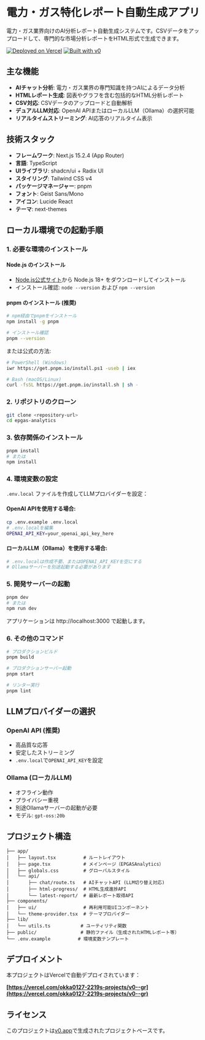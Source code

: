 # 電力・ガス特化レポート自動生成アプリ

電力・ガス業界向けのAI分析レポート自動生成システムです。CSVデータをアップロードして、専門的な市場分析レポートをHTML形式で生成できます。

[![Deployed on Vercel](https://img.shields.io/badge/Deployed%20on-Vercel-black?style=for-the-badge&logo=vercel)](https://vercel.com/okka0127-2219s-projects/v0--gr)
[![Built with v0](https://img.shields.io/badge/Built%20with-v0.app-black?style=for-the-badge)](https://v0.app/chat/projects/GYP0cJ4WFwR)

## 主な機能

- **AIチャット分析**: 電力・ガス業界の専門知識を持つAIによるデータ分析
- **HTMLレポート生成**: 図表やグラフを含む包括的なHTML分析レポート
- **CSV対応**: CSVデータのアップロードと自動解析
- **デュアルLLM対応**: OpenAI APIまたはローカルLLM（Ollama）の選択可能
- **リアルタイムストリーミング**: AI応答のリアルタイム表示

## 技術スタック

- **フレームワーク**: Next.js 15.2.4 (App Router)
- **言語**: TypeScript
- **UIライブラリ**: shadcn/ui + Radix UI
- **スタイリング**: Tailwind CSS v4
- **パッケージマネージャー**: pnpm
- **フォント**: Geist Sans/Mono
- **アイコン**: Lucide React
- **テーマ**: next-themes

## ローカル環境での起動手順

### 1. 必要な環境のインストール

#### Node.js のインストール
- [Node.js公式サイト](https://nodejs.org/)から Node.js 18+ をダウンロードしてインストール
- インストール確認: `node --version` および `npm --version`

#### pnpm のインストール (推奨)
```bash
# npm経由でpnpmをインストール
npm install -g pnpm

# インストール確認
pnpm --version
```

または公式の方法:
```bash
# PowerShell (Windows)
iwr https://get.pnpm.io/install.ps1 -useb | iex

# Bash (macOS/Linux)
curl -fsSL https://get.pnpm.io/install.sh | sh -
```

### 2. リポジトリのクローン
```bash
git clone <repository-url>
cd epgas-analytics
```

### 3. 依存関係のインストール
```bash
pnpm install
# または
npm install
```

### 4. 環境変数の設定
`.env.local` ファイルを作成してLLMプロバイダーを設定：

#### OpenAI APIを使用する場合:
```bash
cp .env.example .env.local
# .env.localを編集
OPENAI_API_KEY=your_openai_api_key_here
```

#### ローカルLLM（Ollama）を使用する場合:
```bash
# .env.localは作成不要、またはOPENAI_API_KEYを空にする
# Ollamaサーバーを別途起動する必要があります
```

### 5. 開発サーバーの起動
```bash
pnpm dev
# または
npm run dev
```

アプリケーションは http://localhost:3000 で起動します。

### 6. その他のコマンド
```bash
# プロダクションビルド
pnpm build

# プロダクションサーバー起動
pnpm start

# リンター実行
pnpm lint
```

## LLMプロバイダーの選択

### OpenAI API (推奨)
- 高品質な応答
- 安定したストリーミング
- `.env.local`で`OPENAI_API_KEY`を設定

### Ollama (ローカルLLM)
- オフライン動作
- プライバシー重視
- 別途Ollamaサーバーの起動が必要
- モデル: `gpt-oss:20b`

## プロジェクト構造

```
├── app/
│   ├── layout.tsx          # ルートレイアウト
│   ├── page.tsx            # メインページ（EPGASAnalytics）
│   ├── globals.css         # グローバルスタイル
│   └── api/
│       ├── chat/route.ts   # AIチャットAPI (LLM切り替え対応)
│       ├── html-progress/  # HTML生成進捗API
│       └── latest-report/  # 最新レポート取得API
├── components/
│   ├── ui/                 # 再利用可能UIコンポーネント
│   └── theme-provider.tsx  # テーマプロバイダー
├── lib/
│   └── utils.ts           # ユーティリティ関数
├── public/                # 静的ファイル（生成されたHTMLレポート等）
└── .env.example          # 環境変数テンプレート
```

## デプロイメント

本プロジェクトはVercelで自動デプロイされています：

**[https://vercel.com/okka0127-2219s-projects/v0--gr](https://vercel.com/okka0127-2219s-projects/v0--gr)**

## ライセンス

このプロジェクトは[v0.app](https://v0.app)で生成されたプロジェクトベースです。